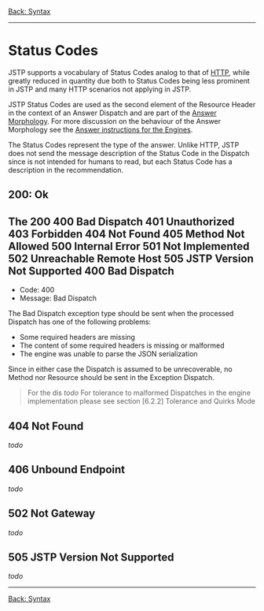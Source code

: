 [Back: Syntax](index.md)

---

Status Codes
============

JSTP supports a vocabulary of Status Codes analog to that of [HTTP](http://www.w3.org/Protocols/rfc2616/rfc2616-sec10.html), while greatly reduced in quantity due both to Status Codes being less prominent in JSTP and many HTTP scenarios not applying in JSTP.

JSTP Status Codes are used as the second element of the Resource Header in the context of an Answer Dispatch and are part of the [Answer Morphology](index.md#answer-morphology). For more discussion on the behaviour of the Answer Morphology see the [Answer instructions for the Engines](../engine.md#answer). 

The Status Codes represent the type of the answer. Unlike HTTP, JSTP does not send the message description of the Status Code in the Dispatch since is not intended for humans to read, but each Status Code has a description in the recommendation.

200: Ok
-------

The 200 
400 Bad Dispatch
401 Unauthorized
403 Forbidden
404 Not Found
405 Method Not Allowed
500 Internal Error
501 Not Implemented
502 Unreachable Remote Host
505 JSTP Version Not Supported
400 Bad Dispatch
----------------

- Code: 400
- Message: Bad Dispatch

The Bad Dispatch exception type should be sent when the processed Dispatch has one of the following problems:

- Some required headers are missing 
- The content of some required headers is missing or malformed
- The engine was unable to parse the JSON serialization

Since in either case the Dispatch is assumed to be unrecoverable, no Method nor Resource should be sent in the Exception Dispatch.

> For the dis _todo_
> For tolerance to malformed Dispatches in the engine implementation please see section [6.2.2] Tolerance and Quirks Mode

404 Not Found
-------------

_todo_ 

406 Unbound Endpoint
--------------------

_todo_

502 Not Gateway
---------------

_todo_

505 JSTP Version Not Supported
------------------------------

_todo_

---

[Back: Syntax](index.md)

